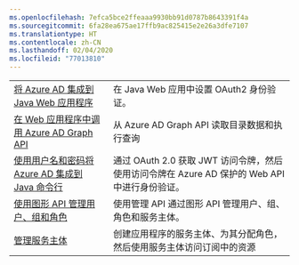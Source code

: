```yaml
---
ms.openlocfilehash: 7efca5bce2ffeaaa9930bb91d0787b8643391f4a
ms.sourcegitcommit: 6fa28ea675ae17ffb9ac825415e2e26a3dfe7107
ms.translationtype: HT
ms.contentlocale: zh-CN
ms.lasthandoff: 02/04/2020
ms.locfileid: "77013810"
---
```

|  |  |
|---------|---------|
| [将 Azure AD 集成到 Java Web 应用程序][1] | 在 Java Web 应用中设置 OAuth2 身份验证。
| [在 Web 应用程序中调用 Azure AD Graph API][2] | 从 Azure AD Graph API 读取目录数据和执行查询 |
| [使用用户名和密码将 Azure AD 集成到 Java 命令行][3] | 通过 OAuth 2.0 获取 JWT 访问令牌，然后使用访问令牌在 Azure AD 保护的 Web API 中进行身份验证。 |
| [使用图形 API 管理用户、组和角色][4] | 使用管理 API 通过图形 API 管理用户、组、角色和服务主体。 
| [管理服务主体][5] | 创建应用程序的服务主体、为其分配角色，然后使用服务主体访问订阅中的资源 | 

[1]: https://azure.microsoft.com/resources/samples/active-directory-java-webapp-openidconnect/
[2]: https://github.com/Azure-Samples/active-directory-java-graphapi-web/
[3]: https://azure.microsoft.com/resources/samples/active-directory-java-native-headless/
[4]: https://github.com/Azure-Samples/aad-java-manage-users-groups-and-roles/
[5]: https://github.com/Azure-Samples/aad-java-manage-service-principals/